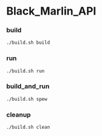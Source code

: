 # Black_Marlin_API

### build
```bash
./build.sh build
```

### run
```bash
./build.sh run
```

### build_and_run
```bash
./build.sh spew
```

### cleanup
```bash
./build.sh clean
```
